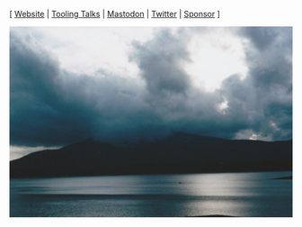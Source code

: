 [ [Website](https://chris-kipp.io) | [Tooling Talks](https://tooling-talks.com) | [Mastodon](https://hachyderm.io/@ckipp) | [Twitter](https://twitter.com/ckipp01) | [Sponsor](https://github.com/sponsors/ckipp01) ]

![mood](./images/lake.jpg)
